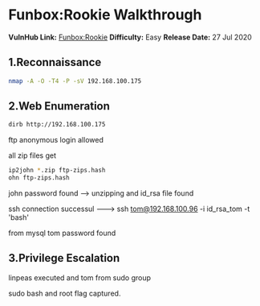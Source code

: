 

# Funbox:Rookie Walkthrough

**VulnHub Link:** [Funbox:Rookie](https://www.vulnhub.com/entry/funbox-rookie,520/)
**Difficulty:** Easy
**Release Date:** 27 Jul 2020


## 1.Reconnaissance
```bash
nmap -A -O -T4 -P -sV 192.168.100.175
```
## 2.Web Enumeration
```bash
dirb http://192.168.100.175
```

ftp anonymous login allowed 

all zip files get 


```bash
ip2john *.zip ftp-zips.hash
ohn ftp-zips.hash
```

john password found --> unzipping and id_rsa file found

ssh connection successul ---> ssh tom@192.168.100.96 -i id_rsa_tom -t 'bash'

from mysql tom password found 

## 3.Privilege Escalation

linpeas executed and tom from sudo group

sudo bash and root flag captured.
